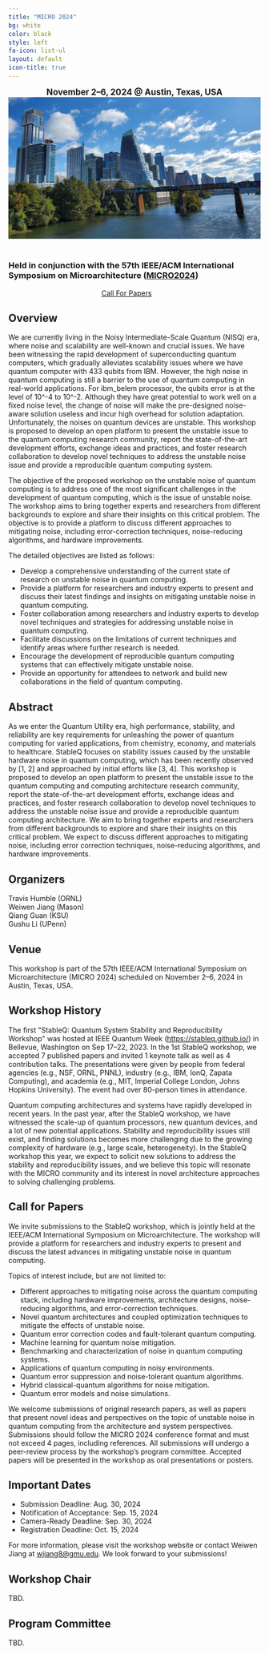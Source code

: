 ```yaml
---
title: "MICRO 2024"
bg: white
color: black
style: left
fa-icon: list-ul
layout: default
icon-title: true
---
```

 
<div style="text-align:center;">
  <span class="fa-stack subtlecircle" style="font-size:64px; background:rgba(0,128,0,0.1)">
    <i class="fa fa-circle fa-stack-2x text-white"></i>
    <i class="fa fa-server fa-stack-1x text-green"></i>
  </span>
</div>

<style>
.center-bold {
  text-align: center;
  font-weight: bold;
  font-size: 1.2em;
}
</style>

<div class="center-bold">
  November 2–6, 2024 @ Austin, Texas, USA
</div>


<div style="text-align:center;">
  <a href="https://en.wikipedia.org/wiki/Austin,_Texas"><img width="800px" src="img/virtual.jpg"/></a>
  &nbsp;  &nbsp;  &nbsp;  &nbsp;
</div>

    
### Held in conjunction with the 57th IEEE/ACM International Symposium on Microarchitecture ([MICRO2024](https://microarch.org/micro57/))

<div style="text-align:center;">
  <a href="CFP.html">Call For Papers</a>
  &nbsp;  &nbsp;  &nbsp;  &nbsp;
</div>

## Overview

<!-- Abstract -->
We are currently living in the Noisy Intermediate-Scale Quantum (NISQ) era, where noise and scalability are well-known and crucial issues. We have been witnessing the rapid development of superconducting quantum computers, which gradually alleviates scalability issues where we have quantum computer with 433 qubits from IBM. However, the high noise in quantum computing is still a barrier to the use of quantum computing in real-world applications. For ibm_belem processor, the qubits error is at the level of 10^-4 to 10^-2.
Although they have great potential to work well on a fixed noise level, the change of noise will make the pre-designed noise-aware solution useless and incur high overhead for solution adaptation. Unfortunately, the noises on quantum devices are unstable.
This workshop is proposed to develop an open platform to present the unstable issue to the quantum computing research community, report the state-of-the-art development efforts, exchange ideas and practices, and foster research collaboration to develop novel techniques to address the unstable noise issue and provide a reproducible quantum computing system.

<!-- objective -->
The objective of the proposed workshop on the unstable noise of quantum computing is to address one of the most significant challenges in the development of quantum computing, which is the issue of unstable noise. The workshop aims to bring together experts and researchers from different backgrounds to explore and share their insights on this critical problem. The objective is to provide a platform to discuss different approaches to mitigating noise, including error-correction techniques, noise-reducing algorithms, and hardware improvements.

The detailed objectives are listed as follows:
* Develop a comprehensive understanding of the current state of research on unstable noise in quantum computing.
* Provide a platform for researchers and industry experts to present and discuss their latest findings and insights on mitigating unstable noise in quantum computing.
* Foster collaboration among researchers and industry experts to develop novel techniques and strategies for addressing unstable noise in quantum computing.
* Facilitate discussions on the limitations of current techniques and identify areas where further research is needed.
* Encourage the development of reproducible quantum computing systems that can effectively mitigate unstable noise.
* Provide an opportunity for attendees to network and build new collaborations in the field of quantum computing.



<!-- 
<div style="text-align:center;">
  <p>
    <a href="qccc-cfp.txt">
      <i class="fa fa-file-text-o">&nbsp;<b>Download the QCCC-22 CFP </b></i>
    </a>
  </p>
</div> -->



## Abstract

As we enter the Quantum Utility era, high performance, stability, and reliability are key requirements for unleashing the power of quantum computing for varied applications, from chemistry, economy, and materials to healthcare. StableQ focuses on stability issues caused by the unstable hardware noise in quantum computing, which has been recently observed by [1, 2] and approached by initial efforts like [3, 4]. This workshop is proposed to develop an open platform to present the unstable issue to the quantum computing and computing architecture research community, report the state-of-the-art development efforts, exchange ideas and practices, and foster research collaboration to develop novel techniques to address the unstable noise issue and provide a reproducible quantum computing architecture. We aim to bring together experts and researchers from different backgrounds to explore and share their insights on this critical problem. We expect to discuss different approaches to mitigating noise, including error correction techniques, noise-reducing algorithms, and hardware improvements.

## Organizers

Travis Humble (ORNL)    
Weiwen Jiang (Mason)     
Qiang Guan (KSU)     
Gushu Li (UPenn)

## Venue

This workshop is part of the 57th IEEE/ACM International Symposium on Microarchitecture (MICRO 2024) scheduled on November 2–6, 2024 in Austin, Texas, USA.

## Workshop History

The first "StableQ: Quantum System Stability and Reproducibility Workshop" was hosted at IEEE Quantum Week (https://stableq.github.io/) in Bellevue, Washington on Sep 17–22, 2023. In the 1st  StableQ workshop, we accepted 7 published papers and invited 1 keynote talk as well as 4 contribution talks. The presentations were given by people from federal agencies (e.g., NSF, ORNL, PNNL), industry (e.g., IBM, IonQ, Zapata Computing), and academia (e.g., MIT, Imperial College London, Johns Hopkins University). The event had over 80-person times in attendance.  

Quantum computing architectures and systems have rapidly developed in recent years. In the past year, after the StableQ workshop, we have witnessed the scale-up of quantum processors, new quantum devices, and a lot of new potential applications. Stability and reproducibility issues still exist, and finding solutions becomes more challenging due to the growing complexity of hardware (e.g., large scale, heterogeneity). In the StableQ workshop this year, we expect to solicit new solutions to address the stability and reproducibility issues, and we believe this topic will resonate with the MICRO community and its interest in novel architecture approaches to solving challenging problems.

## Call for Papers

We invite submissions to the StableQ workshop, which is jointly held at the IEEE/ACM International Symposium on Microarchitecture. The workshop will provide a platform for researchers and industry experts to present and discuss the latest advances in mitigating unstable noise in quantum computing.  

Topics of interest include, but are not limited to:

* Different approaches to mitigating noise across the quantum computing stack, including hardware improvements, architecture designs, noise-reducing algorithms, and error-correction techniques.
* Novel quantum architectures and coupled optimization techniques to mitigate the effects of unstable noise.
* Quantum error correction codes and fault-tolerant quantum computing.
* Machine learning for quantum noise mitigation.
* Benchmarking and characterization of noise in quantum computing systems.
* Applications of quantum computing in noisy environments.
* Quantum error suppression and noise-tolerant quantum algorithms.
* Hybrid classical-quantum algorithms for noise mitigation.
* Quantum error models and noise simulations.

We welcome submissions of original research papers, as well as papers that present novel ideas and perspectives on the topic of unstable noise in quantum computing from the architecture and system perspectives. Submissions should follow the MICRO 2024 conference format and must not exceed 4 pages, including references. All submissions will undergo a peer-review process by the workshop’s program committee. Accepted papers will be presented in the workshop as oral presentations or posters.  


## Important Dates 
* Submission Deadline: Aug. 30, 2024
* Notification of Acceptance: Sep. 15, 2024
* Camera-Ready Deadline: Sep. 30, 2024
* Registration Deadline: Oct. 15, 2024


For more information, please visit the workshop website or contact Weiwen Jiang at wjiang8@gmu.edu. We look forward to your submissions!

    

## Workshop Chair
TBD.

## Program Committee
TBD.


<script type='text/javascript' id='clustrmaps' src='//cdn.clustrmaps.com/map_v2.js?cl=ffffff&w=300&t=tt&d=cIhgYH1fFbP-ZJ070ZjU28sR5hr_iWckMoZ9Qd3Yw1c&co=1a6ea8'></script>
